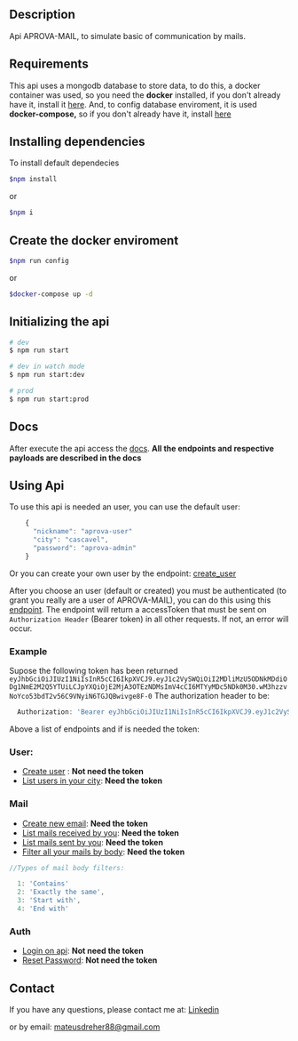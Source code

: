 ## Description

Api APROVA-MAIL, to simulate basic of communication by mails.

## Requirements

This api uses a mongodb database to store data, to do this, a docker container was used, so you need the **docker** installed, if you don't already have it, install it [here](https://docs.docker.com/get-docker/).
And, to config database enviroment, it is used **docker-compose,** so if you don't already have it, install [here](https://docs.docker.com/compose/install/)

## Installing dependencies

To install default dependecies

``` bash
$npm install
```

or

``` bash
$npm i
```

## Create the docker enviroment

``` bash
$npm run config
```

or

``` bash
$docker-compose up -d
```

## Initializing the api

``` bash
# dev
$ npm run start

# dev in watch mode
$ npm run start:dev

# prod
$ npm run start:prod
```

## Docs

After execute the api access the [docs](http://localhost:3000/docs).
**All the endpoints and respective payloads are described in the docs**

## Using Api

To use this api is needed an user, you can use the default user:

``` javascript
    {
      "nickname": "aprova-user"
      "city": "cascavel",
      "password": "aprova-admin"
    }
```

Or you can create your own user by the endpoint:
[create\_user](http://localhost:3000/docs/#/user/UserController_create)

After you choose an user (default or created) you must be authenticated (to grant you really are a user of APROVA-MAIL), you can do this using this [endpoint](http://localhost:3000/docs/#/auth/AuthController_auth).
The endpoint will return a accessToken that must be sent on `Authorization Header` (Bearer token) in all other requests. If not, an error will occur.

### Example

Supose the following token has been returned
`eyJhbGciOiJIUzI1NiIsInR5cCI6IkpXVCJ9.eyJ1c2VySWQiOiI2MDliMzU5ODNkMDdiODg1NmE2M2Q5YTUiLCJpYXQiOjE2MjA3OTEzNDMsImV4cCI6MTYyMDc5NDk0M30.wM3hzzvNoYco53bdT2v56C9VNyiN6TGJQBwivge8F-0`
The authorization header to be:

``` javascript
  Authorization: 'Bearer eyJhbGciOiJIUzI1NiIsInR5cCI6IkpXVCJ9.eyJ1c2VySWQiOiI2MDliMzU5ODNkMDdiODg1NmE2M2Q5YTUiLCJpYXQiOjE2MjA3OTEzNDMsImV4cCI6MTYyMDc5NDk0M30.wM3hzzvNoYco53bdT2v56C9VNyiN6TGJQBwivge8F-0'
```

Above a list of endpoints and if is needed the token:

### User:

* [Create user](http://localhost:3000/docs/#/user/UserController_create) : **Not need the token**
* [List users in your city](http://localhost:3000/docs/#/user/UserController_listByCity): **Need the token**

### Mail

* [Create new email](http://localhost:3000/docs/#/mail/MailController_create): **Need the token**
* [List mails received by you](http://localhost:3000/docs/#/mail/MailController_listMyReceived): **Need the token**
* [List mails sent by you](http://localhost:3000/docs/#/mail/MailController_listMySent): **Need the token**
* [Filter all your mails by body](http://localhost:3000/docs/#/mail/MailController_filterBody): **Need the token**

``` javascript
//Types of mail body filters:

  1: 'Contains'
  2: 'Exactly the same',
  3: 'Start with',
  4: 'End with'
```

### Auth

* [Login on api](http://localhost:3000/docs/#/auth/AuthController_auth): **Not need the token**
* [Reset Password](http://localhost:3000/docs/#/auth/AuthController_forgetPassword): **Not need the token**

## Contact

If you have any questions, please contact me at:
[Linkedin](https://www.linkedin.com/in/mateus-dreher-3bab65140/)

or by email: mateusdreher88@gmail.com